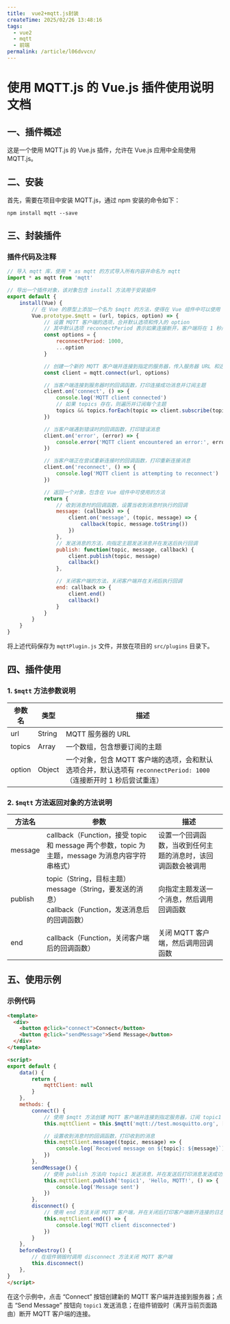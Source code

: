 ```yaml
---
title:  vue2+mqtt.js封装
createTime: 2025/02/26 13:48:16
tags:
  - vue2
  - mqtt
  - 前端
permalink: /article/l06dvvcn/
---
```

# 使用 MQTT.js 的 Vue.js 插件使用说明文档

## 一、插件概述
这是一个使用 MQTT.js 的 Vue.js 插件，允许在 Vue.js 应用中全局使用 MQTT.js。

## 二、安装
首先，需要在项目中安装 MQTT.js，通过 npm 安装的命令如下：
```
npm install mqtt --save
```

## 三、封装插件
### 插件代码及注释
```javascript
// 导入 mqtt 库，使用 * as mqtt 的方式导入所有内容并命名为 mqtt
import * as mqtt from 'mqtt'

// 导出一个插件对象，该对象包含 install 方法用于安装插件
export default {
    install(Vue) {
        // 在 Vue 的原型上添加一个名为 $mqtt 的方法，使得在 Vue 组件中可以使用 this.$mqtt 调用
        Vue.prototype.$mqtt = (url, topics, option) => {
            // 设置 MQTT 客户端的选项，合并默认选项和传入的 option
            // 其中默认选项 reconnectPeriod 表示如果连接断开，客户端将在 1 秒后尝试重新连接
            const options = {
                reconnectPeriod: 1000, 
                ...option
            }

            // 创建一个新的 MQTT 客户端并连接到指定的服务器，传入服务器 URL 和选项
            const client = mqtt.connect(url, options)

            // 当客户端连接到服务器时的回调函数，打印连接成功消息并订阅主题
            client.on('connect', () => {
                console.log('MQTT client connected')
                // 如果 topics 存在，则遍历并订阅每个主题
                topics && topics.forEach(topic => client.subscribe(topic))
            })

            // 当客户端遇到错误时的回调函数，打印错误消息
            client.on('error', (error) => {
                console.error('MQTT client encountered an error:', error)
            })

            // 当客户端正在尝试重新连接时的回调函数，打印重新连接消息
            client.on('reconnect', () => {
                console.log('MQTT client is attempting to reconnect')
            })

            // 返回一个对象，包含在 Vue 组件中可使用的方法
            return {
                // 收到消息时的回调函数，设置当收到消息时执行的回调
                message: (callback) => {
                    client.on('message', (topic, message) => {
                        callback(topic, message.toString())
                    })
                },
                // 发送消息的方法，向指定主题发送消息并在发送后执行回调
                publish: function(topic, message, callback) {
                    client.publish(topic, message)
                    callback()
                },

                // 关闭客户端的方法，关闭客户端并在关闭后执行回调
                end: callback => {
                    client.end()
                    callback()
                }
            }
        }
    }
}
```
将上述代码保存为 `mqttPlugin.js` 文件，并放在项目的 `src/plugins` 目录下。

## 四、插件使用
### 1. `$mqtt` 方法参数说明
| 参数名 | 类型 | 描述 |
| ---- | ---- | ---- |
| url | String | MQTT 服务器的 URL |
| topics | Array | 一个数组，包含想要订阅的主题 |
| option | Object | 一个对象，包含 MQTT 客户端的选项，会和默认选项合并，默认选项有 `reconnectPeriod: 1000`（连接断开时 1 秒后尝试重连） |

### 2. `$mqtt` 方法返回对象的方法说明
| 方法名 | 参数 | 描述 |
| ---- | ---- | ---- |
| message | callback（Function，接受 topic 和 message 两个参数，topic 为主题，message 为消息内容字符串格式） | 设置一个回调函数，当收到任何主题的消息时，该回调函数会被调用 |
| publish | topic（String，目标主题）<br> message（String，要发送的消息）<br> callback（Function，发送消息后的回调函数） | 向指定主题发送一个消息，然后调用回调函数 |
| end | callback（Function，关闭客户端后的回调函数） | 关闭 MQTT 客户端，然后调用回调函数 |

## 五、使用示例
### 示例代码
```html
<template>
  <div>
    <button @click="connect">Connect</button>
    <button @click="sendMessage">Send Message</button>
  </div>
</template>

<script>
export default {
    data() {
        return {
            mqttClient: null
        }
    },
    methods: {
        connect() {
            // 使用 $mqtt 方法创建 MQTT 客户端并连接到指定服务器，订阅 topic1 和 topic2
            this.mqttClient = this.$mqtt('mqtt://test.mosquitto.org', ['topic1', 'topic2'])

            // 设置收到消息时的回调函数，打印收到的消息
            this.mqttClient.message((topic, message) => {
                console.log(`Received message on ${topic}: ${message}`)
            })
        },
        sendMessage() {
            // 使用 publish 方法向 topic1 发送消息，并在发送后打印消息发送成功的日志
            this.mqttClient.publish('topic1', 'Hello, MQTT!', () => {
                console.log('Message sent')
            })
        },
        disconnect() {
            // 使用 end 方法关闭 MQTT 客户端，并在关闭后打印客户端断开连接的日志
            this.mqttClient.end(() => {
                console.log('MQTT client disconnected')
            })
        }
    },
    beforeDestroy() {
        // 在组件销毁时调用 disconnect 方法关闭 MQTT 客户端
        this.disconnect()
    },
}
</script>
```
在这个示例中，点击 “Connect” 按钮创建新的 MQTT 客户端并连接到服务器；点击 “Send Message” 按钮向 `topic1` 发送消息；在组件销毁时（离开当前页面路由）断开 MQTT 客户端的连接。 